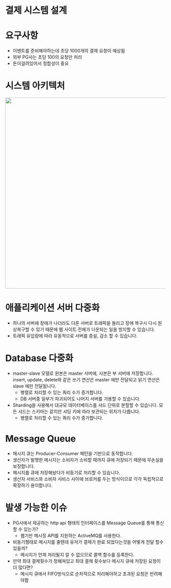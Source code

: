 # 결제 시스템 설계

# 요구사항

- 이벤트를 준비해야하는데 초당 1000개의 결제 요청이 예상됨
- 외부 PG사는 초당 100의 요청만 처리
- 돈이걸려있어서 정합성이 중요

# 시스템 아키텍처

<img src='https://user-images.githubusercontent.com/66231761/169519674-43374518-2bb2-45df-b4d0-d01b5207ee0d.jpeg' width='600'/>

# 애플리케이션 서버 다중화

- 하나의 서버에 장애가 나더라도 다른 서버로 트래픽을 돌리고 장애 복구시 다시 원상복구할 수 있기 때문에 웹 사이트 전체가 다운되는 일을 방지할 수 있습니다.
- 트래픽 유입량에 따라 유동적으로 서버를 증설, 감소 할 수 있습니다.

# Database 다중화

- master-slave 모델로 원본은 master 서버에, 사본은 부 서버에 저장합니다. insert, update, delete와 같은 쓰기 연산은 master 에만 전달되고 읽기 연산은 slave 에만 전달됩니다.
    - 병렬로 처리할 수 있는 쿼리 수가 증가합니다.
    - DB 서버중 일부가 파괴되어도 나머지 서버를 가용할 수 있습니다.
- Sharding을 사용해서 대규모 데이터베이스를 샤드 단위로 분할할 수 있습니다. 모든 샤드는 스키마는 같지만 샤딩 키에 따라 보관되는 위치가 다릅니다.
    - 병렬로 처리할 수 있는 쿼리 수가 증가합니다.

# Message Queue

- 메시지 큐는 Producer-Consumer 패턴을 기반으로 동작합니다.
- 생산자가 발행한 메시지는 소비자가 소비할 때까지 큐에 저장되기 때문에 무손실을 보장합니다.
- 메시지를 큐에 저장해놨다가 비동기로 처리할 수 있습니다.
- 생산자 서비스와 소비자 서비스 사이에 브로커를 두는 방식이므로 각각 독립적으로 확장하기 용이합니다.

# 발생 가능한 이슈

- PG사에서 제공하는 http api 형태의 인터페이스를 Message Queue를 통해 통신할 수 있는가?
    - 웹기반 메시징 API를 지원하는 ActiveMQ를 사용한다.
- 비동기형태로 메시지를 줄텐데 유저가 결제가 완료 되었다는것을 어떻게 전달 할수있을까?
    - 메시지가 언제 처리될지 알 수 없으므로 콜백 함수를 등록한다.
- 만약 최대 결제횟수가 정해져있고 최대 결제 횟수보다 메시지 큐에 저장된 요청이 더 많다면?
    - 메시지 큐에서 FIFO방식으로 순차적으로 처리해야하고 초과된 요청은 반려해야함
